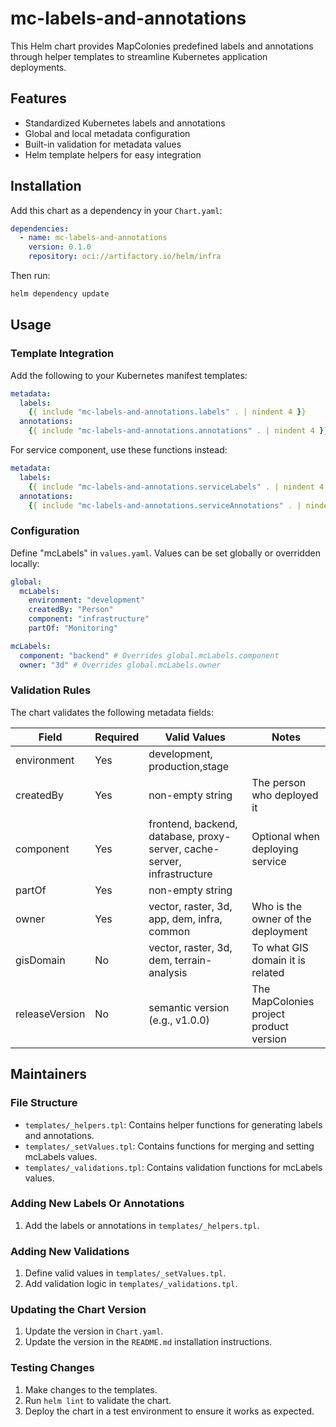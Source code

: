 # mc-labels-and-annotations

This Helm chart provides MapColonies predefined labels and annotations through helper templates to streamline Kubernetes application deployments.

## Features
- Standardized Kubernetes labels and annotations
- Global and local metadata configuration
- Built-in validation for metadata values
- Helm template helpers for easy integration

## Installation

Add this chart as a dependency in your `Chart.yaml`:
<!-- x-release-please-start-version -->
```yaml
dependencies:
  - name: mc-labels-and-annotations
    version: 0.1.0
    repository: oci://artifactory.io/helm/infra
```
<!-- x-release-please-end-version -->
Then run:
```bash
helm dependency update
```

## Usage

### Template Integration
Add the following to your Kubernetes manifest templates:

```yaml
metadata:
  labels:
    {{ include "mc-labels-and-annotations.labels" . | nindent 4 }}
  annotations:
    {{ include "mc-labels-and-annotations.annotations" . | nindent 4 }}
```

For service component, use these functions instead:
```yaml
metadata:
  labels:
    {{ include "mc-labels-and-annotations.serviceLabels" . | nindent 4 }}
  annotations:
    {{ include "mc-labels-and-annotations.serviceAnnotations" . | nindent 4 }}
```

### Configuration
Define "mcLabels" in `values.yaml`. Values can be set globally or overridden locally:

```yaml
global:
  mcLabels:
    environment: "development"
    createdBy: "Person"
    component: "infrastructure"
    partOf: "Monitoring"

mcLabels:
  component: "backend" # Overrides global.mcLabels.component
  owner: "3d" # Overrides global.mcLabels.owner
```

### Validation Rules

The chart validates the following metadata fields:

| Field | Required | Valid Values | Notes |
|----------------|----------|---------------------|----|
| environment | Yes | development, production,stage | |
| createdBy | Yes | non-empty string   | The person who deployed it |
| component | Yes | frontend, backend, database, proxy-server, cache-server, infrastructure | Optional when deploying service |
| partOf | Yes | non-empty string | |
| owner | Yes | vector, raster, 3d, app, dem, infra, common | Who is the owner of the deployment |
| gisDomain | No | vector, raster, 3d, dem, terrain-analysis | To what GIS domain it is related |
| releaseVersion | No | semantic version (e.g., v1.0.0) | The MapColonies project product version |

## Maintainers

### File Structure
- `templates/_helpers.tpl`: Contains helper functions for generating labels and annotations.
- `templates/_setValues.tpl`: Contains functions for merging and setting mcLabels values.
- `templates/_validations.tpl`: Contains validation functions for mcLabels values.

### Adding New Labels Or Annotations
1. Add the labels or annotations in `templates/_helpers.tpl`.

### Adding New Validations
1. Define valid values in `templates/_setValues.tpl`.
2. Add validation logic in `templates/_validations.tpl`.

### Updating the Chart Version
1. Update the version in `Chart.yaml`.
2. Update the version in the `README.md` installation instructions.

### Testing Changes
1. Make changes to the templates.
2. Run `helm lint` to validate the chart.
3. Deploy the chart in a test environment to ensure it works as expected.

